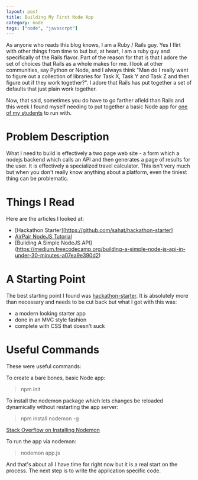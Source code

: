 ```yaml
---
layout: post
title: Building My First Node App
category: node
tags: ["node", "javascrpt"]
---
```

As anyone who reads this blog knows, I am a Ruby / Rails guy.  Yes I flirt with other things from time to but but, at heart, I am a ruby guy and specifically of the Rails flavor.  Part of the reason for that is that I adore the set of choices that Rails as a whole makes for me. I look at other communities, say Python or Node, and I always think "Man do I really want to figure out a collection of libraries for Task X, Task Y and Task Z and then figure out if they work together?".  I adore that Rails has put together a set of defaults that just plain work together.

Now, that said, sometimes you do have to go farther afield than Rails and this week I found myself needing to put together a basic Node app for [one of my students](http://fuzzyblog.io/blog/how_to_be_a_developer/2017/07/02/how-to-be-a-developer-001.html) to run with.

# Problem Description

What I need to build is effectively a two page web site - a form which a nodejs backend which calls an API and then generates a page of results for the user.  It is effectively a specialized travel calculator.  This isn't very much but when you don't really know anything about a platform, even the tiniest thing can be problematic.

# Things I Read

Here are the articles I looked at:

* [Hackathon Starter][https://github.com/sahat/hackathon-starter]
* [AirPair NodeJS Tutorial](https://www.airpair.com/javascript/node-js-tutorial)
* [Building A Simple NodeJS API] (https://medium.freecodecamp.org/building-a-simple-node-js-api-in-under-30-minutes-a07ea9e390d2)

# A Starting Point

The best starting point I found was [hackathon-starter](https://github.com/sahat/hackathon-starter).  It is absolutely more than necessary and needs to be cut back but what I got with this was:

* a modern looking starter app 
* done in an MVC style fashion
* complete with CSS that doesn't suck 

# Useful Commands

These were useful commands:

To create a bare bones, basic Node app:

> npm init

To install the nodemon package which lets changes be reloaded dynamically without restarting the app server:

> npm install nodemon -g

[Stack Overflow on Installing Nodemon](https://stackoverflow.com/questions/28517494/nodemon-not-found-in-npm)

To run the app via nodemon:

> nodemon app.js

And that's about all I have time for right now but it is a real start on the process.  The next step is to write the application specific code.